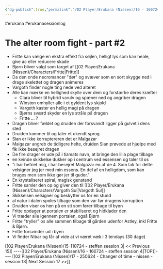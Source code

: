```yaml
---
{"dg-publish":true,"permalink":"/02 Player/Erukana (Nissen)/16 - 160724 - steffen session 4/"}
---
```


#erukana #erukanasessionlog 

# The alter room fight - part #2 
- Fritte kan vælge en ekstra effekt fra søjlen, helligt lys som kan heale, give ac eller reducere skade 
- Bjørn bliver valgt som target af [[02 Player/Erukana (Nissen)/Characters/Fritte\|Fritte]]
- Da den onde necromancer "dør" og svæver som en sort skygge ned i drage skelettet og dragen animeres 
- Vargoth finder nogle ting nede ved alteret 
- Alle kan mærke en hellighed skylle over dem og forstærke deres kræfter 
	- Clara bliver til hybrid varulv og spæner ned og angriber dragen 
	- Winston omhyller alle i et gyldent lys skjold
	- Vargoth kaster en hellig magi på dragen 
	- Bjørns sværd skyder en lys stråle på dragen 
	- Fritte ... ? 
- Dragen bliver fældet og druiden der forsvandt ligger på gulvet i dens sted 
- Druiden kommer til og taler et ukendt sprog  
- Sian er ikke korruptereren det er Malgazar 
- Malgazar angreb de tidligere helte, druiden Sian prøvede at hjælpe med fik ikke besejret dragen 
- De fire drager er ude på i tiamats navn, at bringe den lilla plage tilbage 
- en kvinde skikkelse dukker op i centrum ved essensen og taler til os 
- "i har befriet mig, i har besejret Malgazar en af de 4. Som tak for dette velsigner jeg jer med min essens. En del af en helligdom, som kan bruges men som ikke gør jer til guder."
- En krystaliseret spiral, magisk genstand 
- Fritte samler den op og giver den til [[02 Player/Erukana (Nissen)/Characters/Vargoth Sul\|Vargoth Sul]] 
- Skikkelsen velsigner og beskytter os for en stund 
- al natur i dalen spoles tilbage som den var før dragens korruption 
- Druiden viser os hen på en sti som fører tilbage til byen 
- Fritte opdager at portalen er stabiliseret og hidklader den 
- Vi træder alle igennem portalen, også Bjørn 
- Fritte "tryller" os alle sammen tilbage til gården udenfor Astley, inkl Fritte & Bjørn. 
- Fritte forsvinder ud i byen 
- Vi finder Nibar og får af vide at vi været væk i 3 tendays (30 dage)


[[02 Player/Erukana (Nissen)/15-110724 - steffen seesion 3\| << Previous 15]] ----[[02 Player/Erukana (Nissen)/16 - 160724 - steffen session 4\|TOP]]---- [[02 Player/Erukana (Nissen)/17 - 250624 - Changer of time - nissen - session 13\| Next Session 17 >>]]